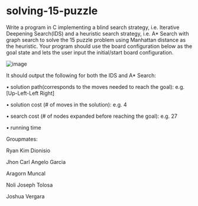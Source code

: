 # solving-15-puzzle
Write a program in C implementing a blind search strategy, i.e. Iterative Deepening 
Search(IDS) and a heuristic search strategy, i.e. A* Search with graph search to solve the 15
puzzle problem using Manhattan distance as the heuristic. Your program should use the 
board configuration below as the goal state and lets the user input the initial/start board 
configuration.


   ![image](https://github.com/user-attachments/assets/da688e8b-f403-465a-b37c-73cd0910b690)
 
 
 It should output the following for both the IDS and A* Search: 
 
• solution path(corresponds to the moves needed to reach the goal): e.g. [Up-Left-Left
Right]

 • solution cost (# of moves in the solution): e.g. 4
 
 • search cost (# of nodes expanded before reaching the goal): e.g. 27
 
 • running time


 
Groupmates:

Ryan Kim Dionisio

Jhon Carl Angelo Garcia

Aragorn Muncal

Noli Joseph Tolosa

Joshua Vergara
